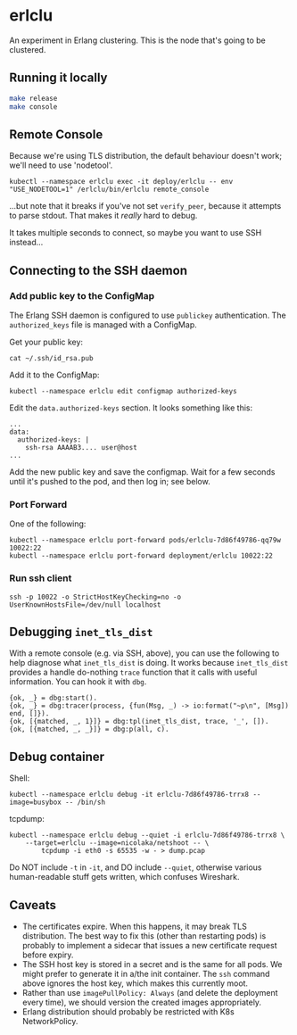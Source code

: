 # erlclu

An experiment in Erlang clustering. This is the node that's going to be clustered.

## Running it locally

```sh
make release
make console
```

## Remote Console

Because we're using TLS distribution, the default behaviour doesn't work; we'll need to use 'nodetool'.

```
kubectl --namespace erlclu exec -it deploy/erlclu -- env "USE_NODETOOL=1" /erlclu/bin/erlclu remote_console
```

...but note that it breaks if you've not set `verify_peer`, because it attempts
to parse stdout. That makes it _really_ hard to debug.

It takes multiple seconds to connect, so maybe you want to use SSH instead...

## Connecting to the SSH daemon

### Add public key to the ConfigMap

The Erlang SSH daemon is configured to use `publickey` authentication. The `authorized_keys` file is managed with a
ConfigMap.

Get your public key:

```
cat ~/.ssh/id_rsa.pub
```

Add it to the ConfigMap:

```
kubectl --namespace erlclu edit configmap authorized-keys
```

Edit the `data.authorized-keys` section. It looks something like this:

```
...
data:
  authorized-keys: |
    ssh-rsa AAAAB3.... user@host
...
```

Add the new public key and save the configmap. Wait for a few seconds until it's pushed to the pod, and then log in; see
below.

### Port Forward

One of the following:

```
kubectl --namespace erlclu port-forward pods/erlclu-7d86f49786-qq79w 10022:22
kubectl --namespace erlclu port-forward deployment/erlclu 10022:22
```

### Run ssh client

```
ssh -p 10022 -o StrictHostKeyChecking=no -o UserKnownHostsFile=/dev/null localhost
```

## Debugging `inet_tls_dist`

With a remote console (e.g. via SSH, above), you can use the following to help diagnose what `inet_tls_dist` is doing.
It works because `inet_tls_dist` provides a handle do-nothing `trace` function that it calls with useful information.
You can hook it with `dbg`.

```
{ok, _} = dbg:start().
{ok, _} = dbg:tracer(process, {fun(Msg, _) -> io:format("~p\n", [Msg]) end, []}).
{ok, [{matched, _, 1}]} = dbg:tpl(inet_tls_dist, trace, '_', []).
{ok, [{matched, _, _}]} = dbg:p(all, c).
```

## Debug container

Shell:

```
kubectl --namespace erlclu debug -it erlclu-7d86f49786-trrx8 --image=busybox -- /bin/sh
```

tcpdump:

```
kubectl --namespace erlclu debug --quiet -i erlclu-7d86f49786-trrx8 \
    --target=erlclu --image=nicolaka/netshoot -- \
        tcpdump -i eth0 -s 65535 -w - > dump.pcap
```

Do NOT include `-t` in `-it`, and DO include `--quiet`, otherwise various human-readable stuff gets written, which
confuses Wireshark.

## Caveats

- The certificates expire. When this happens, it may break TLS distribution. The best way to fix this (other than
  restarting pods) is probably to implement a sidecar that issues a new certificate request before expiry.
- The SSH host key is stored in a secret and is the same for all pods. We might prefer to generate it in a/the init
  container. The `ssh` command above ignores the host key, which makes this currently moot.
- Rather than use `imagePullPolicy: Always` (and delete the deployment every time), we should version the created images
  appropriately.
- Erlang distribution should probably be restricted with K8s NetworkPolicy.
